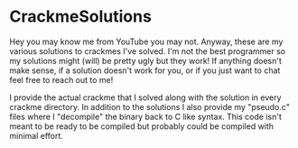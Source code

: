 # CrackmeSolutions
Hey you may know me from YouTube you may not. Anyway, these are my various solutions to crackmes I've solved. I'm not the best programmer so my solutions might (will) be pretty ugly but they work! If anything doesn't make sense, if a solution doesn't work for you, or if you just want to chat feel free to reach out to me!

I provide the actual crackme that I solved along with the solution in every crackme directory.
In addition to the solutions I also provide my "pseudo.c" files where I "decompile" the binary back to C like syntax. This code isn't meant to be ready to be compiled but probably could be compiled with minimal effort.